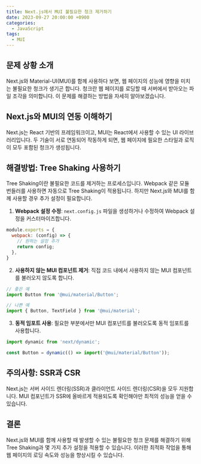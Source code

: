 ```yaml
---
title: Next.js에서 MUI 불필요한 청크 제거하기
date: 2023-09-27 20:00:00 +0900
categories:
  - JavaScript
tags:
  - MUI
---
```


## 문제 상황 소개

Next.js와 Material-UI(MUI)를 함께 사용하다 보면, 웹 페이지의 성능에 영향을 미치는 불필요한 청크가 생기곤 합니다. 청크란 웹 페이지를 로딩할 때 서버에서 받아오는 파일 조각을 의미합니다. 이 문제를 해결하는 방법을 자세히 알아보겠습니다.

## Next.js와 MUI의 연동 이해하기

Next.js는 React 기반의 프레임워크이고, MUI는 React에서 사용할 수 있는 UI 라이브러리입니다. 두 기술이 서로 연동되어 작동하게 되면, 웹 페이지에 필요한 스타일과 로직이 모두 포함된 청크가 생성됩니다. 

## 해결방법: Tree Shaking 사용하기

Tree Shaking이란 불필요한 코드를 제거하는 프로세스입니다. Webpack 같은 모듈 번들러를 사용하면 자동으로 Tree Shaking이 적용됩니다. 하지만 Next.js와 MUI를 함께 사용할 경우 추가 설정이 필요합니다.

1. **Webpack 설정 수정**: `next.config.js` 파일을 생성하거나 수정하여 Webpack 설정을 커스터마이즈합니다.

```javascript
module.exports = {
  webpack: (config) => {
    // 원하는 설정 추가
    return config;
  },
}
```

2. **사용하지 않는 MUI 컴포넌트 제거**: 직접 코드 내에서 사용하지 않는 MUI 컴포넌트를 불러오지 않도록 합니다.

```javascript
// 좋은 예
import Button from '@mui/material/Button';

// 나쁜 예
import { Button, TextField } from '@mui/material';
```

3. **동적 임포트 사용**: 필요한 부분에서만 MUI 컴포넌트를 불러오도록 동적 임포트를 사용합니다.

```javascript
import dynamic from 'next/dynamic';

const Button = dynamic(() => import('@mui/material/Button'));
```

## 주의사항: SSR과 CSR

Next.js는 서버 사이드 렌더링(SSR)과 클라이언트 사이드 렌더링(CSR)을 모두 지원합니다. MUI 컴포넌트가 SSR에 올바르게 적용되도록 확인해야만 최적의 성능을 얻을 수 있습니다.

## 결론

Next.js와 MUI를 함께 사용할 때 발생할 수 있는 불필요한 청크 문제를 해결하기 위해 Tree Shaking과 몇 가지 추가 설정을 적용할 수 있습니다. 이러한 최적화 작업을 통해 웹 페이지의 로딩 속도와 성능을 향상시킬 수 있습니다.